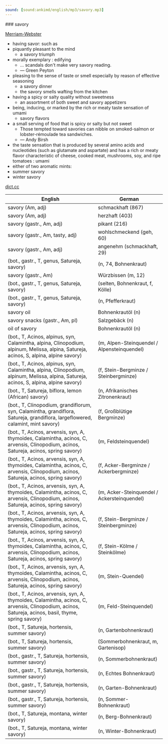 ```yaml
---
sound: [sound:ankimd/english/mp3/savory.mp3]
---
```


\### savory

[Merriam-Webster](https://www.merriam-webster.com/dictionary/savory)

- having savor: such as
- piquantly pleasant to the mind
    - a savory triumph
- morally exemplary : edifying
    - … scandals don't make very savory reading.
    - — Green Peyton
- pleasing to the sense of taste or smell especially by reason of effective seasoning
    - a savory dinner
    - the savory smells wafting from the kitchen
- having a spicy or salty quality without sweetness
    - an assortment of both sweet and savory appetizers
- being, inducing, or marked by the rich or meaty taste sensation of umami
    - savory flavors
- a small serving of food that is spicy or salty but not sweet
    - Those tempted toward savories can nibble on smoked-salmon or lobster-rémoulade tea sandwiches.
    - — Andy Birsh
- the taste sensation that is produced by several amino acids and nucleotides (such as glutamate and aspartate) and has a rich or meaty flavor characteristic of cheese, cooked meat, mushrooms, soy, and ripe tomatoes : umami
- either of two aromatic mints:
- summer savory
- winter savory

[dict.cc](https://www.dict.cc/savory)

| English        | German       |
| -------------- | ------------ |
| savory (Am, adj) | schmackhaft (867) |
| savory (Am, adj) | herzhaft (403) |
| savory (gastr., Am, adj) | pikant (216) |
| savory (gastr., Am, tasty, adj) | wohlschmeckend (geh, 60) |
| savory (gastr., Am, adj) | angenehm (schmackhaft, 29) |
|  (bot., gastr., T, genus, Satureja, savory) |  (n, 74, Bohnenkraut) |
| savory (gastr., Am) | Würzbissen (m, 12) |
|  (bot., gastr., T, genus, Satureja, savory) |  (selten, Bohnenkraut, f, Kölle) |
|  (bot., gastr., T, genus, Satureja, savory) |  (n, Pfefferkraut) |
| savory oil | Bohnenkrautöl (n) |
| savory snacks (gastr., Am, pl) | Salzgebäck (n) |
| oil of savory | Bohnenkrautöl (n) |
|  (bot., T, Acinos, alpinus, syn, Calamintha, alpina, Clinopodium, alpinum, Melissa, alpina, Satureja, acinos, S, alpina, alpine savory) |  (m, Alpen-Steinquendel / Alpensteinquendel) |
|  (bot., T, Acinos, alpinus, syn, Calamintha, alpina, Clinopodium, alpinum, Melissa, alpina, Satureja, acinos, S, alpina, alpine savory) |  (f, Stein-Bergminze / Steinbergminze) |
|  (bot., T, Satureja, biflora, lemon (African) savory) |  (n, Afrikanisches Zitronenkraut) |
|  (bot., T, Clinopodium, grandiflorum, syn, Calamintha, grandiflora, Satureja, grandiflora, largeflowered, calamint, mint savory) |  (f, Großblütige Bergminze) |
|  (bot., T, Acinos, arvensis, syn, A, thymoides, Calamintha, acinos, C, arvensis, Clinopodium, acinos, Satureja, acinos, spring savory) |  (m, Feldsteinquendel) |
|  (bot., T, Acinos, arvensis, syn, A, thymoides, Calamintha, acinos, C, arvensis, Clinopodium, acinos, Satureja, acinos, spring savory) |  (f, Acker-Bergminze / Ackerbergminze) |
|  (bot., T, Acinos, arvensis, syn, A, thymoides, Calamintha, acinos, C, arvensis, Clinopodium, acinos, Satureja, acinos, spring savory) |  (m, Acker-Steinquendel / Ackersteinquendel) |
|  (bot., T, Acinos, arvensis, syn, A, thymoides, Calamintha, acinos, C, arvensis, Clinopodium, acinos, Satureja, acinos, spring savory) |  (f, Stein-Bergminze / Steinbergminze) |
|  (bot., T, Acinos, arvensis, syn, A, thymoides, Calamintha, acinos, C, arvensis, Clinopodium, acinos, Satureja, acinos, spring savory) |  (f, Stein-Kölme / Steinkölme) |
|  (bot., T, Acinos, arvensis, syn, A, thymoides, Calamintha, acinos, C, arvensis, Clinopodium, acinos, Satureja, acinos, spring savory) |  (m, Stein-Quendel) |
|  (bot., T, Acinos, arvensis, syn, A, thymoides, Calamintha, acinos, C, arvensis, Clinopodium, acinos, Satureja, acinos, basil, thyme, spring savory) |  (m, Feld-Steinquendel) |
|  (bot., T, Satureja, hortensis, summer savory) |  (n, Gartenbohnenkraut) |
|  (bot., T, Satureja, hortensis, summer savory) |  (Sommerbohnenkraut, m, Gartenisop) |
|  (bot., gastr., T, Satureja, hortensis, summer savory) |  (n, Sommerbohnenkraut) |
|  (bot., gastr., T, Satureja, hortensis, summer savory) |  (n, Echtes Bohnenkraut) |
|  (bot., gastr., T, Satureja, hortensis, summer savory) |  (n, Garten-Bohnenkraut) |
|  (bot., gastr., T, Satureja, hortensis, summer savory) |  (n, Sommer-Bohnenkraut) |
|  (bot., T, Satureja, montana, winter savory) |  (n, Berg-Bohnenkraut) |
|  (bot., T, Satureja, montana, winter savory) |  (n, Winter-Bohnenkraut) |
